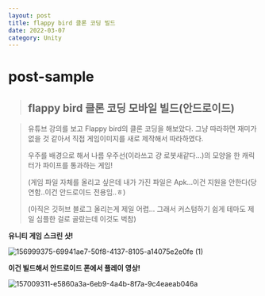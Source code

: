 ```yaml
---
layout: post
title: flappy bird 클론 코딩 빌드
date: 2022-03-07
category: Unity
---
```

# post-sample
  
> ## flappy bird 클론 코딩 모바일 빌드(안드로이드)

> 유튜브 강의를 보고 Flappy bird의 클론 코딩을 해보았다. 그냥 따라하면 재미가 없을 것 같아서 직접 게임이미지를 새로 제작해서 따라하였다.
> 
> 우주를 배경으로 해서 나름 우주선(이라쓰고 걍 로봇새같다...)의 모양을 한 캐릭터가 파이프를 통과하는 게임!
> 
> (게임 파일 자체를 올리고 싶은데 내가 가진 파일은 Apk...이건 지원을 안한다(당연함..이건 안드로이드 전용임..ㅎ)
> 
> (아직은 깃허브 블로그 올리는게 제일 어렵... 그래서 커스텀하기 쉽게 테마도 제일 심플한 걸로 골랐는데 이것도 벅참)


**유니티 게임 스크린 샷!**

![156999375-69941ae7-50f8-4137-8105-a14075e2e0fe (1)](https://user-images.githubusercontent.com/101004157/157002095-39fa2b4e-32e6-4f84-8124-35b0ee672984.gif)



**이건 빌드해서 안드로이드 폰에서 플레이 영상!**

![157009311-e5860a3a-6eb9-4a4b-8f7a-9c4eaeab046a](https://user-images.githubusercontent.com/101004157/157009633-906d5713-130c-43fa-8275-20c4a31242b5.gif)








